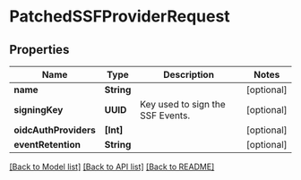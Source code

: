 # PatchedSSFProviderRequest

## Properties
Name | Type | Description | Notes
------------ | ------------- | ------------- | -------------
**name** | **String** |  | [optional] 
**signingKey** | **UUID** | Key used to sign the SSF Events. | [optional] 
**oidcAuthProviders** | **[Int]** |  | [optional] 
**eventRetention** | **String** |  | [optional] 

[[Back to Model list]](../README.md#documentation-for-models) [[Back to API list]](../README.md#documentation-for-api-endpoints) [[Back to README]](../README.md)


